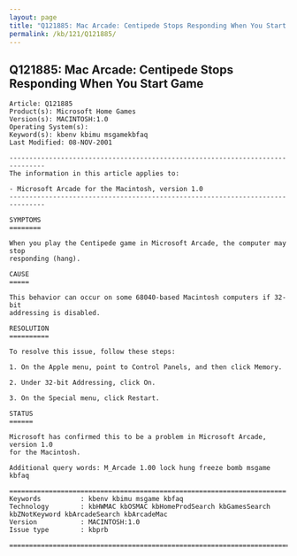 ```yaml
---
layout: page
title: "Q121885: Mac Arcade: Centipede Stops Responding When You Start Game"
permalink: /kb/121/Q121885/
---
```


## Q121885: Mac Arcade: Centipede Stops Responding When You Start Game

	Article: Q121885
	Product(s): Microsoft Home Games
	Version(s): MACINTOSH:1.0
	Operating System(s): 
	Keyword(s): kbenv kbimu msgamekbfaq
	Last Modified: 08-NOV-2001
	
	-------------------------------------------------------------------------------
	The information in this article applies to:
	
	- Microsoft Arcade for the Macintosh, version 1.0 
	-------------------------------------------------------------------------------
	
	SYMPTOMS
	========
	
	When you play the Centipede game in Microsoft Arcade, the computer may stop
	responding (hang).
	
	CAUSE
	=====
	
	This behavior can occur on some 68040-based Macintosh computers if 32-bit
	addressing is disabled.
	
	RESOLUTION
	==========
	
	To resolve this issue, follow these steps:
	
	1. On the Apple menu, point to Control Panels, and then click Memory.
	
	2. Under 32-bit Addressing, click On.
	
	3. On the Special menu, click Restart.
	
	STATUS
	======
	
	Microsoft has confirmed this to be a problem in Microsoft Arcade, version 1.0
	for the Macintosh.
	
	Additional query words: M_Arcade 1.00 lock hung freeze bomb msgame kbfaq
	
	======================================================================
	Keywords          : kbenv kbimu msgame kbfaq
	Technology        : kbHWMAC kbOSMAC kbHomeProdSearch kbGamesSearch kbZNotKeyword kbArcadeSearch kbArcadeMac
	Version           : MACINTOSH:1.0
	Issue type        : kbprb
	
	=============================================================================
	
